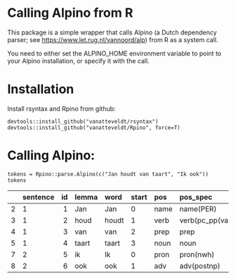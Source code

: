 Calling Alpino from R
=====================

This package is a simple wrapper that calls Alpino (a Dutch dependency
parser; see <https://www.let.rug.nl/vannoord/alp>) from R as a system
call.

You need to either set the ALPINO\_HOME environment variable to point to
your Alpino installation, or specify it with the call.

Installation
============

Install rsyntax and Rpino from github:

    devtools::install_github("vanatteveldt/rsyntax")
    devtools::install_github("vanatteveldt/Rpino", force=T)

Calling Alpino:
===============

    tokens = Rpino::parse.Alpino(c("Jan houdt van taart", "Ik ook"))
    tokens

<table>
<thead>
<tr class="header">
<th align="left"></th>
<th align="left">sentence</th>
<th align="right">id</th>
<th align="left">lemma</th>
<th align="left">word</th>
<th align="left">start</th>
<th align="left">pos</th>
<th align="left">pos_spec</th>
<th align="left">type</th>
<th align="right">parent</th>
<th align="left">relation</th>
</tr>
</thead>
<tbody>
<tr class="odd">
<td align="left">2</td>
<td align="left">1</td>
<td align="right">1</td>
<td align="left">Jan</td>
<td align="left">Jan</td>
<td align="left">0</td>
<td align="left">name</td>
<td align="left">name(PER)</td>
<td align="left">[rnum=sg]:proper_name(sg,PER)</td>
<td align="right">2</td>
<td align="left">su</td>
</tr>
<tr class="even">
<td align="left">3</td>
<td align="left">1</td>
<td align="right">2</td>
<td align="left">houd</td>
<td align="left">houdt</td>
<td align="left">1</td>
<td align="left">verb</td>
<td align="left">verb(pc_pp(van))</td>
<td align="left">[stype=declarative]:verb(hebben,sg3,pc_pp(van))</td>
<td align="right">NA</td>
<td align="left">hd</td>
</tr>
<tr class="odd">
<td align="left">4</td>
<td align="left">1</td>
<td align="right">3</td>
<td align="left">van</td>
<td align="left">van</td>
<td align="left">2</td>
<td align="left">prep</td>
<td align="left">prep</td>
<td align="left">[]:preposition(van,[af,uit,vandaan,[af,aan]])</td>
<td align="right">2</td>
<td align="left">pc</td>
</tr>
<tr class="even">
<td align="left">5</td>
<td align="left">1</td>
<td align="right">4</td>
<td align="left">taart</td>
<td align="left">taart</td>
<td align="left">3</td>
<td align="left">noun</td>
<td align="left">noun</td>
<td align="left">[rnum=sg]:noun(de,count,sg)</td>
<td align="right">3</td>
<td align="left">obj1</td>
</tr>
<tr class="odd">
<td align="left">7</td>
<td align="left">2</td>
<td align="right">5</td>
<td align="left">ik</td>
<td align="left">Ik</td>
<td align="left">0</td>
<td align="left">pron</td>
<td align="left">pron(nwh)</td>
<td align="left">[rnum=sg]:pronoun(nwh,fir,sg,de,nom,def)</td>
<td align="right">NA</td>
<td align="left">hd</td>
</tr>
<tr class="even">
<td align="left">8</td>
<td align="left">2</td>
<td align="right">6</td>
<td align="left">ook</td>
<td align="left">ook</td>
<td align="left">1</td>
<td align="left">adv</td>
<td align="left">adv(postnp)</td>
<td align="left">[]:postnp_adverb</td>
<td align="right">5</td>
<td align="left">mod</td>
</tr>
</tbody>
</table>
